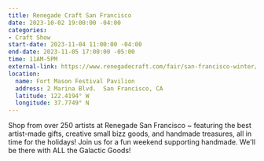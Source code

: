 ```yaml
---
title: Renegade Craft San Francisco
date: 2023-10-02 19:00:00 -04:00
categories:
- Craft Show
start-date: 2023-11-04 11:00:00 -04:00
end-date: 2023-11-05 17:00:00 -05:00
time: 11AM-5PM
external-link: https://www.renegadecraft.com/fair/san-francisco-winter/
location:
  name: Fort Mason Festival Pavilion
  address: 2 Marina Blvd.  San Francisco, CA
  latitude: 122.4194° W
  longitude: 37.7749° N
---
```


Shop from over 250 artists at Renegade San Francisco ~ featuring the best artist-made gifts, creative small bizz goods, and handmade treasures, all in time for the holidays! Join us for a fun weekend supporting handmade. We'll be there with ALL the Galactic Goods! 